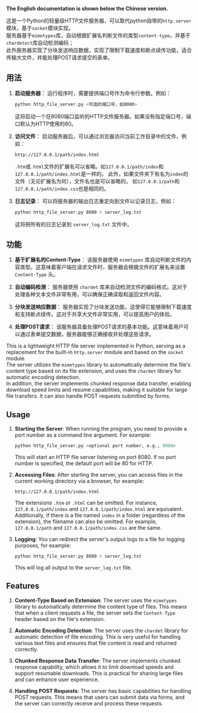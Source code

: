 **The English documentation is shown below the Chinese version.**

这是一个Python的轻量级HTTP文件服务器，可以取代python自带的`http.server`模块，基于`socket`模块实现。  
服务器基于`mimetypes`库，自动根据扩展名判断文件的类型`content-type`，并基于`chardetect`库自动检测编码；  
此外服务器实现了分块发送响应数据，实现了限制下载速度和断点续传功能，适合传输大文件，并能处理POST请求提交的表单。  

## 用法

1. **启动服务器**：
   运行程序时，需要提供端口号作为命令行参数。例如：
   ```bash
   python http_file_server.py <可选的端口号，如8080>
   ```
   这将启动一个在8080端口监听的HTTP文件服务器。如果没有指定端口号，端口默认为HTTP使用的80。

2. **访问文件**：
   启动服务器后，可以通过浏览器访问当前工作目录中的文件，例如：
   ```
   http://127.0.0.1/path/index.html
   ```
   `.htm`或`.html`文件的扩展名可以省略。如`127.0.0.1/path/index`和`127.0.0.1/path/index.html`是一样的。
   此外，如果文件夹下有名为`index`的文件（无论扩展名为何），文件名也是可以省略的。
   如`127.0.0.1/path`和`127.0.0.1/path/index.css`也是相同的。

3. **日志记录**：
   可以将服务器的输出日志重定向到文件以记录日志，例如：
   ```bash
   python http_file_server.py 8080 > server_log.txt
   ```
   这将把所有的日志记录到 `server_log.txt` 文件中。

## 功能

1. **基于扩展名的Content-Type**：
   该服务器使用 `mimetypes` 库自动判断文件的内容类型。这意味着客户端在请求文件时，服务器会根据文件的扩展名来设置 `Content-Type` 头。

2. **自动编码检测**：
   服务器使用 `chardet` 库来自动检测文件的编码格式。这对于处理各种文本文件非常有用，可以确保正确读取和返回文件内容。

3. **分块发送响应数据**：
   服务器实现了分块发送功能，这使得它能够限制下载速度和支持断点续传。这对于共享大文件非常实用，可以提高用户的体验。

4. **处理POST请求**：
   该服务器具备处理POST请求的基本功能。这意味着用户可以通过表单提交数据，服务器能够正确接收并处理这些请求。


This is a lightweight HTTP file server implemented in Python, serving as a replacement for the built-in `http.server` module and based on the `socket` module.  
The server utilizes the `mimetypes` library to automatically determine the file's content type based on its file extension, and uses the `chardet` library for automatic encoding detection.  
In addition, the server implements chunked response data transfer, enabling download speed limits and resume capabilities, making it suitable for large file transfers. It can also handle POST requests submitted by forms.  

## Usage

1. **Starting the Server**:
   When running the program, you need to provide a port number as a command line argument. For example:
   ```bash
   python http_file_server.py <optional port number, e.g., 8080>
   ```
   This will start an HTTP file server listening on port 8080. If no port number is specified, the default port will be 80 for HTTP.

2. **Accessing Files**:
   After starting the server, you can access files in the current working directory via a browser, for example:
   ```
   http://127.0.0.1/path/index.html
   ```
   The extensions `.htm` or `.html` can be omitted. For instance, `127.0.0.1/path/index` and `127.0.0.1/path/index.html` are equivalent.
   Additionally, if there is a file named `index` in a folder (regardless of the extension), the filename can also be omitted.
   For example, `127.0.0.1/path` and `127.0.0.1/path/index.css` are the same.

3. **Logging**:
   You can redirect the server's output logs to a file for logging purposes, for example:
   ```bash
   python http_file_server.py 8080 > server_log.txt
   ```
   This will log all output to the `server_log.txt` file.

## Features

1. **Content-Type Based on Extension**:
   The server uses the `mimetypes` library to automatically determine the content type of files. This means that when a client requests a file, the server sets the `Content-Type` header based on the file's extension.

2. **Automatic Encoding Detection**:
   The server uses the `chardet` library for automatic detection of file encoding. This is very useful for handling various text files and ensures that file content is read and returned correctly.

3. **Chunked Response Data Transfer**:
   The server implements chunked response capability, which allows it to limit download speeds and support resumable downloads. This is practical for sharing large files and can enhance user experience.

4. **Handling POST Requests**:
   The server has basic capabilities for handling POST requests. This means that users can submit data via forms, and the server can correctly receive and process these requests.
